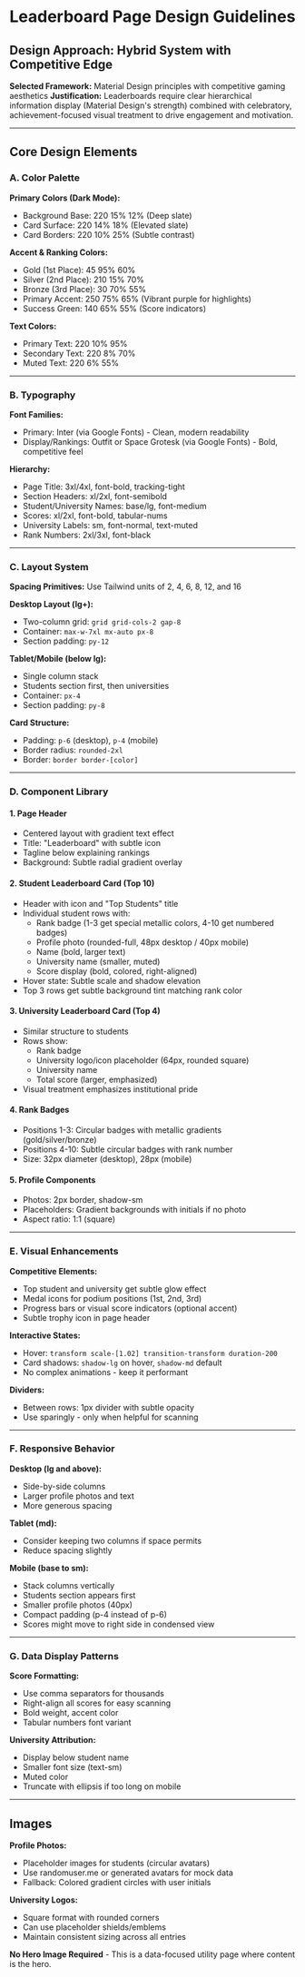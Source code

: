 # Leaderboard Page Design Guidelines

## Design Approach: Hybrid System with Competitive Edge

**Selected Framework:** Material Design principles with competitive gaming aesthetics
**Justification:** Leaderboards require clear hierarchical information display (Material Design's strength) combined with celebratory, achievement-focused visual treatment to drive engagement and motivation.

---

## Core Design Elements

### A. Color Palette

**Primary Colors (Dark Mode):**
- Background Base: 220 15% 12% (Deep slate)
- Card Surface: 220 14% 18% (Elevated slate)
- Card Borders: 220 10% 25% (Subtle contrast)

**Accent & Ranking Colors:**
- Gold (1st Place): 45 95% 60%
- Silver (2nd Place): 210 15% 70%
- Bronze (3rd Place): 30 70% 55%
- Primary Accent: 250 75% 65% (Vibrant purple for highlights)
- Success Green: 140 65% 55% (Score indicators)

**Text Colors:**
- Primary Text: 220 10% 95%
- Secondary Text: 220 8% 70%
- Muted Text: 220 6% 55%

---

### B. Typography

**Font Families:**
- Primary: Inter (via Google Fonts) - Clean, modern readability
- Display/Rankings: Outfit or Space Grotesk (via Google Fonts) - Bold, competitive feel

**Hierarchy:**
- Page Title: 3xl/4xl, font-bold, tracking-tight
- Section Headers: xl/2xl, font-semibold
- Student/University Names: base/lg, font-medium
- Scores: xl/2xl, font-bold, tabular-nums
- University Labels: sm, font-normal, text-muted
- Rank Numbers: 2xl/3xl, font-black

---

### C. Layout System

**Spacing Primitives:** Use Tailwind units of 2, 4, 6, 8, 12, and 16

**Desktop Layout (lg+):**
- Two-column grid: `grid grid-cols-2 gap-8`
- Container: `max-w-7xl mx-auto px-8`
- Section padding: `py-12`

**Tablet/Mobile (below lg):**
- Single column stack
- Students section first, then universities
- Container: `px-4`
- Section padding: `py-8`

**Card Structure:**
- Padding: `p-6` (desktop), `p-4` (mobile)
- Border radius: `rounded-2xl`
- Border: `border border-[color]`

---

### D. Component Library

#### 1. **Page Header**
- Centered layout with gradient text effect
- Title: "Leaderboard" with subtle icon
- Tagline below explaining rankings
- Background: Subtle radial gradient overlay

#### 2. **Student Leaderboard Card (Top 10)**
- Header with icon and "Top Students" title
- Individual student rows with:
  - Rank badge (1-3 get special metallic colors, 4-10 get numbered badges)
  - Profile photo (rounded-full, 48px desktop / 40px mobile)
  - Name (bold, larger text)
  - University name (smaller, muted)
  - Score display (bold, colored, right-aligned)
- Hover state: Subtle scale and shadow elevation
- Top 3 rows get subtle background tint matching rank color

#### 3. **University Leaderboard Card (Top 4)**
- Similar structure to students
- Rows show:
  - Rank badge
  - University logo/icon placeholder (64px, rounded square)
  - University name
  - Total score (larger, emphasized)
- Visual treatment emphasizes institutional pride

#### 4. **Rank Badges**
- Positions 1-3: Circular badges with metallic gradients (gold/silver/bronze)
- Positions 4-10: Subtle circular badges with rank number
- Size: 32px diameter (desktop), 28px (mobile)

#### 5. **Profile Components**
- Photos: 2px border, shadow-sm
- Placeholders: Gradient backgrounds with initials if no photo
- Aspect ratio: 1:1 (square)

---

### E. Visual Enhancements

**Competitive Elements:**
- Top student and university get subtle glow effect
- Medal icons for podium positions (1st, 2nd, 3rd)
- Progress bars or visual score indicators (optional accent)
- Subtle trophy icon in page header

**Interactive States:**
- Hover: `transform scale-[1.02] transition-transform duration-200`
- Card shadows: `shadow-lg` on hover, `shadow-md` default
- No complex animations - keep it performant

**Dividers:**
- Between rows: 1px divider with subtle opacity
- Use sparingly - only when helpful for scanning

---

### F. Responsive Behavior

**Desktop (lg and above):**
- Side-by-side columns
- Larger profile photos and text
- More generous spacing

**Tablet (md):**
- Consider keeping two columns if space permits
- Reduce spacing slightly

**Mobile (base to sm):**
- Stack columns vertically
- Students section appears first
- Smaller profile photos (40px)
- Compact padding (p-4 instead of p-6)
- Scores might move to right side in condensed view

---

### G. Data Display Patterns

**Score Formatting:**
- Use comma separators for thousands
- Right-align all scores for easy scanning
- Bold weight, accent color
- Tabular numbers font variant

**University Attribution:**
- Display below student name
- Smaller font size (text-sm)
- Muted color
- Truncate with ellipsis if too long on mobile

---

## Images

**Profile Photos:**
- Placeholder images for students (circular avatars)
- Use randomuser.me or generated avatars for mock data
- Fallback: Colored gradient circles with user initials

**University Logos:**
- Square format with rounded corners
- Can use placeholder shields/emblems
- Maintain consistent sizing across all entries

**No Hero Image Required** - This is a data-focused utility page where content is the hero.
